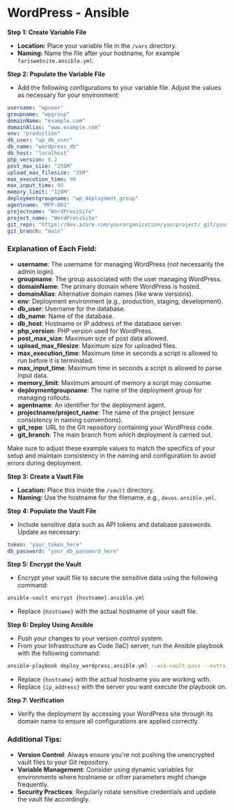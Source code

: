 # WordPress - Ansible

**Step 1: Create Variable File**

- **Location:** Place your variable file in the `/vars` directory.
- **Naming:** Name the file after your hostname, for example `fariswebsite.ansible.yml`.

**Step 2: Populate the Variable File**

- Add the following configurations to your variable file. Adjust the values as necessary for your environment:

```yaml
username: "wpuser"
groupname: "wpgroup"
domainName: "example.com"
domainAlias: "www.example.com"
env: "production"
db_user: "wp_db_user"
db_name: "wordpress_db"
db_host: "localhost"
php_version: 8.2
post_max_size: "256M"
upload_max_filesize: "25M"
max_execution_time: 90
max_input_time: 90
memory_limit: "128M"
deploymentgroupname: "wp_deployment_group"
agentname: "MFP-001"
projectname: "WordPressSite"
project_name: "WordPressSite"
git_repo: "https://dev.azure.com/yourorganization/yourproject/_git/yourrepository"
git_branch: "main"
```

### Explanation of Each Field:

- **username**: The username for managing WordPress (not necessarily the admin login).
- **groupname**: The group associated with the user managing WordPress.
- **domainName**: The primary domain where WordPress is hosted.
- **domainAlias**: Alternative domain names (like www versions).
- **env**: Deployment environment (e.g., production, staging, development).
- **db_user**: Username for the database.
- **db_name**: Name of the database.
- **db_host**: Hostname or IP address of the database server.
- **php_version**: PHP version used for WordPress.
- **post_max_size**: Maximum size of post data allowed.
- **upload_max_filesize**: Maximum size for uploaded files.
- **max_execution_time**: Maximum time in seconds a script is allowed to run before it is terminated.
- **max_input_time**: Maximum time in seconds a script is allowed to parse input data.
- **memory_limit**: Maximum amount of memory a script may consume.
- **deploymentgroupname**: The name of the deployment group for managing rollouts.
- **agentname**: An identifier for the deployment agent.
- **projectname/project_name**: The name of the project (ensure consistency in naming conventions).
- **git_repo**: URL to the Git repository containing your WordPress code.
- **git_branch**: The main branch from which deployment is carried out.

Make sure to adjust these example values to match the specifics of your setup and maintain consistency in the naming and configuration to avoid errors during deployment.

**Step 3: Create a Vault File**

- **Location:** Place this inside the `/vault` directory.
- **Naming:** Use the hostname for the filename, e.g., `davos.ansible.yml`.

**Step 4: Populate the Vault File**

- Include sensitive data such as API tokens and database passwords. Update as necessary:

```yaml
token: "your_token_here"
db_password: "your_db_password_here"
```

**Step 5: Encrypt the Vault**

- Encrypt your vault file to secure the sensitive data using the following command:

```bash
ansible-vault encrypt {hostname}.ansible.yml
```

- Replace `{hostname}` with the actual hostname of your vault file.

**Step 6: Deploy Using Ansible**

- Push your changes to your version control system.
- From your Infrastructure as Code (IaC) server, run the Ansible playbook with the following command:

```bash
ansible-playbook deploy_wordpress.ansible.yml --ask-vault-pass --extra-vars="hostname={hostname} -i inventory --limit {ip_address}"
```

- Replace `{hostname}` with the actual hostname you are working with.
- Replace `{ip_address}` with the server you want execute the playbook on.

**Step 7: Verification**

- Verify the deployment by accessing your WordPress site through its domain name to ensure all configurations are applied correctly.

### Additional Tips:

- **Version Control**: Always ensure you're not pushing the unencrypted vault files to your Git repository.
- **Variable Management**: Consider using dynamic variables for environments where hostname or other parameters might change frequently.
- **Security Practices**: Regularly rotate sensitive credentials and update the vault file accordingly.
